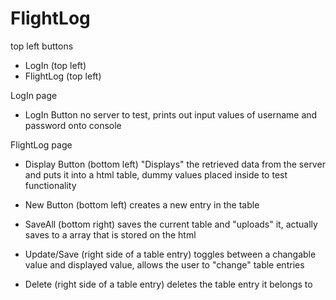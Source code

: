 # FlightLog

top left buttons
- LogIn (top left)
- FlightLog (top left)

LogIn page
- LogIn Button
no server to test, prints out input values of username and password onto console

FlightLog page

- Display Button (bottom left)
"Displays" the retrieved data from the server and puts it into a html table, dummy values placed inside to test functionality

- New Button (bottom left)
creates a new entry in the table

- SaveAll (bottom right)
saves the current table and "uploads" it, actually saves to a array that is stored on the html

- Update/Save (right side of a table entry)
toggles between a changable value and displayed value, allows the user to "change" table entries

- Delete (right side of a table entry)
deletes the table entry it belongs to
